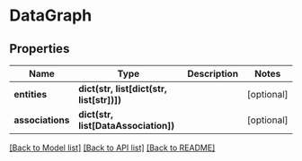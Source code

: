 # DataGraph

## Properties
Name | Type | Description | Notes
------------ | ------------- | ------------- | -------------
**entities** | **dict(str, list[dict(str, list[str])])** |  | [optional] 
**associations** | **dict(str, list[DataAssociation])** |  | [optional] 

[[Back to Model list]](../README.md#documentation-for-models) [[Back to API list]](../README.md#documentation-for-api-endpoints) [[Back to README]](../README.md)


